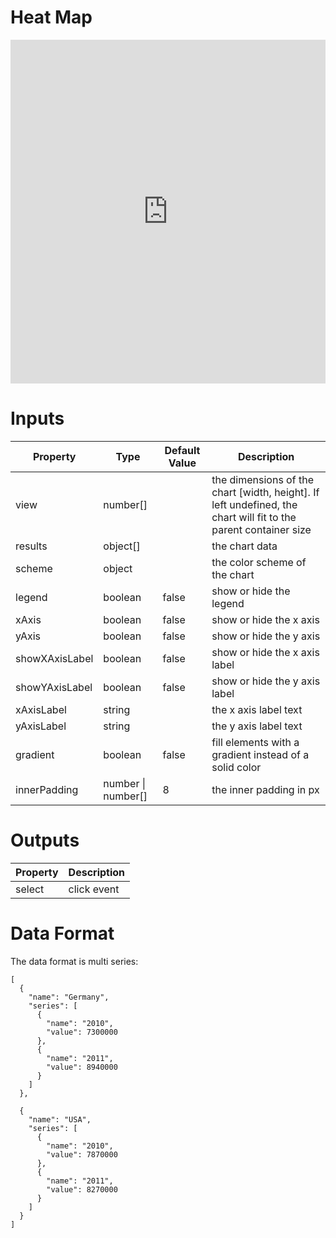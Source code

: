 # Heat Map

<iframe width="100%" height="550" frameborder="0" src="https://embed.plnkr.co/iyvvzBrEIayRWG5BcQ7e?show=preview"></iframe>

# Inputs
| Property      | Type                | Default Value | Description                                                                                                     |
|---------------|---------------------|---------------|-----------------------------------------------------------------------------------------------------------------|
| view          | number[]            |               | the dimensions of the chart [width, height]. If left undefined, the chart will fit to the parent container size |
| results       | object[]            |               | the chart data                                                                                                  |
| scheme        | object              |               | the color scheme of the chart                                                                                   |
| legend        | boolean             | false         | show or hide the legend                                                                                         |
| xAxis         | boolean             | false         | show or hide the x axis                                                                                         |
| yAxis         | boolean             | false         | show or hide the y axis                                                                                         |
| showXAxisLabel| boolean             | false         | show or hide the x axis label                                                                                   |
| showYAxisLabel| boolean             | false         | show or hide the y axis label                                                                                   |
| xAxisLabel    | string              |               | the x axis label text                                                                                           |
| yAxisLabel    | string              |               | the y axis label text                                                                                           |
| gradient      | boolean             | false         | fill elements with a gradient instead of a solid color                                                          |
| innerPadding  | number \| number[]  | 8             | the inner padding in px                                                                                         |                                                                                   |

# Outputs
| Property     | Description                              |
|--------------|------------------------------------------|
| select       | click event                              |

# Data Format
The data format is multi series:

```
[
  {
    "name": "Germany",
    "series": [
      {
        "name": "2010",
        "value": 7300000
      },
      {
        "name": "2011",
        "value": 8940000
      }
    ]
  },

  {
    "name": "USA",
    "series": [
      {
        "name": "2010",
        "value": 7870000
      },
      {
        "name": "2011",
        "value": 8270000
      }
    ]
  }
]
```
